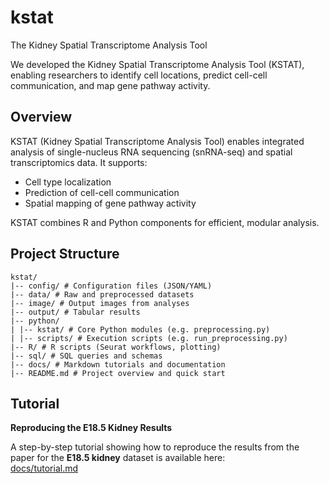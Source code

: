 # kstat
The Kidney Spatial Transcriptome Analysis Tool

We developed the Kidney Spatial Transcriptome Analysis Tool (KSTAT), enabling researchers to identify cell locations, predict cell-cell communication, and map gene pathway activity.

## Overview

KSTAT (Kidney Spatial Transcriptome Analysis Tool) enables integrated analysis of single-nucleus RNA sequencing (snRNA-seq) and spatial transcriptomics data. It supports:

- Cell type localization
- Prediction of cell-cell communication
- Spatial mapping of gene pathway activity

KSTAT combines R and Python components for efficient, modular analysis.

## Project Structure
```text
kstat/
|-- config/ # Configuration files (JSON/YAML)
|-- data/ # Raw and preprocessed datasets
|-- image/ # Output images from analyses
|-- output/ # Tabular results
|-- python/
| |-- kstat/ # Core Python modules (e.g. preprocessing.py)
| |-- scripts/ # Execution scripts (e.g. run_preprocessing.py)
|-- R/ # R scripts (Seurat workflows, plotting)
|-- sql/ # SQL queries and schemas 
|-- docs/ # Markdown tutorials and documentation
|-- README.md # Project overview and quick start
```
## Tutorial

**Reproducing the E18.5 Kidney Results**

A step-by-step tutorial showing how to reproduce the results from the paper for the **E18.5 kidney** dataset is available here:  
[docs/tutorial.md](docs/tutorial.md)

